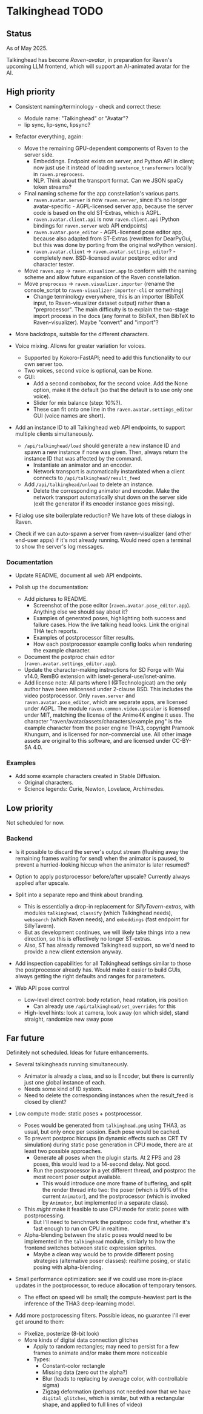 # Talkinghead TODO

## Status

As of May 2025.

Talkinghead has become *Raven-avatar*, in preparation for Raven's upcoming LLM frontend, which will support an AI-animated avatar for the AI.


## High priority

- Consistent naming/terminology - check and correct these:
  - Module name: "Talkinghead" or "Avatar"?
  - lip sync, lip-sync, lipsync?

- Refactor everything, again:
  - Move the remaining GPU-dependent components of Raven to the server side.
    - Embeddings. Endpoint exists on server, and Python API in client; now just use it instead of loading `sentence_transformers` locally in `raven.preprocess`.
    - NLP. Think about the transport format. Can we JSON spaCy token streams?
  - Final naming scheme for the app constellation's various parts.
    - `raven.avatar.server` is now `raven.server`, since it's no longer avatar-specific - AGPL-licensed server app, because the server code is based on the old ST-Extras, which is AGPL.
    - `raven.avatar.client.api` is now `raven.client.api` (Python bindings for `raven.server` web API endpoints)
    - `raven.avatar.pose_editor` - AGPL-licensed pose editor app, because also adapted from ST-Extras (rewritten for DearPyGui, but this was done by porting from the original wxPython version).
    - `raven.avatar.client` -> `raven.avatar.settings_editor`? - completely new. BSD-licensed avatar postproc editor and character tester.
  - Move `raven.app` -> `raven.visualizer.app` to conform with the naming scheme and allow future expansion of the Raven constellation.
  - Move `preprocess` -> `raven.visualizer.importer` (rename the console_script to `raven-visualizer-importer-cli` or something)
    - Change terminology everywhere, this is an importer (BibTeX input, to Raven-visualizer dataset output) rather than a "preprocessor".
      The main difficulty is to explain the two-stage import process in the docs (any format to BibTeX, then BibTeX to Raven-visualizer). Maybe "convert" and "import"?

- More backdrops, suitable for the different characters.

- Voice mixing. Allows for greater variation for voices.
  - Supported by Kokoro-FastAPI; need to add this functionality to our own server too.
  - Two voices, second voice is optional, can be None.
  - GUI:
    - Add a second combobox, for the second voice. Add the None option, make it the default (so that the default is to use only one voice).
    - Slider for mix balance (step: 10%?).
    - These can fit onto one line in the `raven.avatar.settings_editor` GUI (voice names are short).

- Add an instance ID to all Talkinghead web API endpoints, to support multiple clients simultaneously.
  - `/api/talkinghead/load` should generate a new instance ID and spawn a new instance if none was given. Then, always return the instance ID that was affected by the command.
    - Instantiate an animator and an encoder.
    - Network transport is automatically instantiated when a client connects to `/api/talkinghead/result_feed`
  - Add `/api/talkinghead/unload` to delete an instance.
    - Delete the corresponding animator and encoder. Make the network transport automatically shut down on the server side (exit the generator if its encoder instance goes missing).

- Fdialog use site boilerplate reduction? We have lots of these dialogs in Raven.

- Check if we can auto-spawn a server from raven-visualizer (and other end-user apps) if it's not already running. Would need open a terminal to show the server's log messages.


### Documentation

- Update README, document all web API endpoints.

- Polish up the documentation:
  - Add pictures to README.
    - Screenshot of the pose editor (`raven.avatar.pose_editor.app`). Anything else we should say about it?
    - Examples of generated poses, highlighting both success and failure cases. How the live talking head looks. Link the original THA tech reports.
    - Examples of postprocessor filter results.
    - How each postprocessor example config looks when rendering the example character.
  - Document the postproc chain editor (`raven.avatar.settings_editor.app`).
  - Update the character-making instructions for SD Forge with Wai v14.0, RemBG extension with isnet-general-use/isnet-anime.
  - Add license note:
      All parts where I (@Technologicat) am the only author have been relicensed under 2-clause BSD. This includes the video postprocessor.
      Only `raven.server` and `raven.avatar.pose_editor`, which are separate apps, are licensed under AGPL.
      The module `raven.common.video.upscaler` is licensed under MIT, matching the license of the Anime4K engine it uses.
      The character "raven/avatar/assets/characters/example.png" is the example character from the poser engine THA3, copyright Pramook Khungurn, and is licensed for non-commercial use.
      All other image assets are original to this software, and are licensed under CC-BY-SA 4.0.

### Examples

- Add some example characters created in Stable Diffusion.
  - Original characters.
  - Science legends: Curie, Newton, Lovelace, Archimedes.


## Low priority

Not scheduled for now.

### Backend

- Is it possible to discard the server's output stream (flushing away the remaining frames waiting for send) when the animator is paused, to prevent a hurried-looking hiccup when the animator is later resumed?

- Option to apply postprocessor before/after upscale? Currently always applied after upscale.

- Split into a separate repo and think about branding.
  - This is essentially a drop-in replacement for *SillyTavern-extras*, with modules `talkinghead`, `classify` (which Talkinghead needs), `websearch` (which Raven needs), and `embeddings` (fast endpoint for SillyTavern).
  - But as development continues, we will likely take things into a new direction, so this is effectively no longer ST-extras.
  - Also, ST has already removed Talkinghead support, so we'd need to provide a new client extension anyway.

- Add inspection capabilities for all Talkinghead settings similar to those the postprocessor already has. Would make it easier to build GUIs, always getting the right defaults and ranges for parameters.

- Web API pose control
  - Low-level direct control: body rotation, head rotation, iris position
    - Can already use `/api/talkinghead/set_overrides` for this
  - High-level hints: look at camera, look away (on which side), stand straight, randomize new sway pose


## Far future

Definitely not scheduled. Ideas for future enhancements.

- Several talkingheads running simultaneously.
  - Animator is already a class, and so is Encoder, but there is currently just one global instance of each.
  - Needs some kind of ID system.
  - Need to delete the corresponding instances when the result_feed is closed by client?

- Low compute mode: static poses + postprocessor.
  - Poses would be generated from `talkinghead.png` using THA3, as usual, but only once per session. Each pose would be cached.
  - To prevent postproc hiccups (in dynamic effects such as CRT TV simulation) during static pose generation in CPU mode, there are at least two possible approaches.
    - Generate all poses when the plugin starts. At 2 FPS and 28 poses, this would lead to a 14-second delay. Not good.
    - Run the postprocessor in a yet different thread, and postproc the most recent poser output available.
      - This would introduce one more frame of buffering, and split the render thread into two: the poser (which is 99% of the current `Animator`),
        and the postprocessor (which is invoked by `Animator`, but implemented in a separate class).
  - This *might* make it feasible to use CPU mode for static poses with postprocessing.
    - But I'll need to benchmark the postproc code first, whether it's fast enough to run on CPU in realtime.
  - Alpha-blending between the static poses would need to be implemented in the `talkinghead` module, similarly to how the frontend switches between static expression sprites.
    - Maybe a clean way would be to provide different posing strategies (alternative poser classes): realtime posing, or static posing with alpha-blending.

- Small performance optimization: see if we could use more in-place updates in the postprocessor, to reduce allocation of temporary tensors.
  - The effect on speed will be small; the compute-heaviest part is the inference of the THA3 deep-learning model.

- Add more postprocessing filters. Possible ideas, no guarantee I'll ever get around to them:
  - Pixelize, posterize (8-bit look)
  - More kinds of digital data connection glitches
    - Apply to random rectangles; may need to persist for a few frames to animate and/or make them more noticeable
    - Types:
      - Constant-color rectangle
      - Missing data (zero out the alpha?)
      - Blur (leads to replacing by average color, with controllable sigma)
      - Zigzag deformation (perhaps not needed now that we have `digital_glitches`, which is similar, but with a rectangular shape, and applied to full lines of video)
